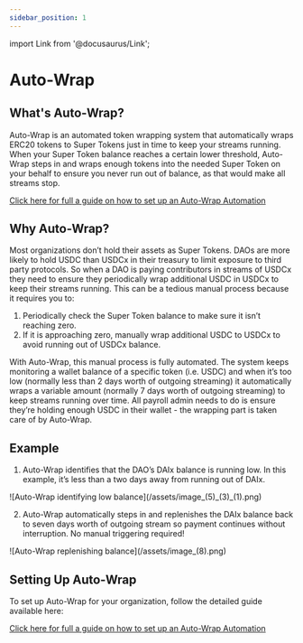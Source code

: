 ```yaml
---
sidebar_position: 1
---
```


import Link from '@docusaurus/Link';

# Auto-Wrap

## What's Auto-Wrap?

Auto-Wrap is an automated token wrapping system that automatically wraps ERC20 tokens to Super Tokens just in time to keep your streams running. When your Super Token balance reaches a certain lower threshold, Auto-Wrap steps in and wraps enough tokens into the needed Super Token on your behalf to ensure you never run out of balance, as that would make all streams stop.

<div style={{ textAlign: 'center', margin: '20px' }}>
   <a 
      href="https://www.notion.so/superfluidhq/Setting-Up-Superfluid-Auto-Wrap-9a565d53bbee4bdc953cc2a656c43761"
      className="button-link"
      style={{
         backgroundColor: 'green',
         color: 'white',
         fontSize: '16px',
         padding: '10px 20px',
         textDecoration: 'none',
         borderRadius: '4px',
         display: 'inline-block'
      }}
   >
      Click here for full a guide on how to set up an Auto-Wrap Automation
   </a>
</div>

## Why Auto-Wrap?

Most organizations don’t hold their assets as Super Tokens. DAOs are more likely to hold USDC than USDCx in their treasury to limit exposure to third party protocols. So when a DAO is paying contributors in streams of USDCx they need to ensure they periodically wrap additional USDC in USDCx to keep their streams running. This can be a tedious manual process because it requires you to:

1. Periodically check the Super Token balance to make sure it isn’t reaching zero.
2. If it is approaching zero, manually wrap additional USDC to USDCx to avoid running out of USDCx balance.

With Auto-Wrap, this manual process is fully automated. The system keeps monitoring a wallet balance of a specific token (i.e. USDC) and when it’s too low (normally less than 2 days worth of outgoing streaming) it automatically wraps a variable amount (normally 7 days worth of outgoing streaming) to keep streams running over time. All payroll admin needs to do is ensure they’re holding enough USDC in their wallet - the wrapping part is taken care of by Auto-Wrap.

## Example

1. Auto-Wrap identifies that the DAO’s DAIx balance is running low. In this example, it’s less than a two days away from running out of DAIx.

<div style={{ display: 'flex', justifyContent: 'center' }}>
![Auto-Wrap identifying low balance](/assets/image_(5)_(3)_(1).png)
</div>

2. Auto-Wrap automatically steps in and replenishes the DAIx balance back to seven days worth of outgoing stream so payment continues without interruption. No manual triggering required!

<div style={{ display: 'flex', justifyContent: 'center' }}>
![Auto-Wrap replenishing balance](/assets/image_(8).png)
</div>

## Setting Up Auto-Wrap

To set up Auto-Wrap for your organization, follow the detailed guide available here:

<div style={{ textAlign: 'center', margin: '20px' }}>
   <a 
      href="https://www.notion.so/superfluidhq/Setting-Up-Superfluid-Auto-Wrap-9a565d53bbee4bdc953cc2a656c43761"
      className="button-link"
      style={{
         backgroundColor: 'green',
         color: 'white',
         fontSize: '16px',
         padding: '10px 20px',
         textDecoration: 'none',
         borderRadius: '4px',
         display: 'inline-block'
      }}
   >
      Click here for full a guide on how to set up an Auto-Wrap Automation
   </a>
</div>
